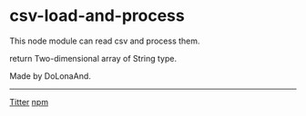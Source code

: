 # csv-load-and-process

This node module can read csv and process them.

return Two-dimensional array of String type.

Made by DoLonaAnd.

---

<a href = "https://twitter.com/Android_g_o_d">Titter</a>
<a href = "https://www.npmjs.com/package/csv-load-and-process">npm</a>
